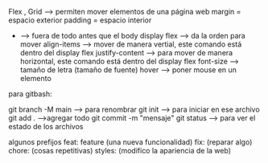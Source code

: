 Flex , Grid --> permiten mover elementos de una página web 
margin = espacio exterior 
padding = espacio interior	
* --> fuera de todo antes que el body
display flex --> da la orden para mover 
align-items --> mover de manera vertial, este comando
está dentro del display flex
justify-content --> para mover de manera horizontal,
este comando está dentro del display flex
font-size --> tamaño de letra (tamaño de fuente)
hover --> poner mouse en un elemento

para gitbash: 

git branch -M main --> para renombrar 
git init --> para iniciar en ese archivo
git add . -->agregar todo
git commit -m "mensaje"
git status --> para ver el estado de los archivos

algunos prefijos 
feat: feature (una nueva funcionalidad)
fix: (reparar algo)
chore: (cosas repetitivas)
styles: (modifico la apariencia de la web)
